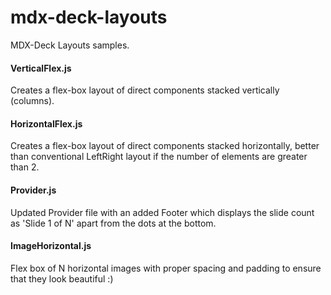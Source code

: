 # mdx-deck-layouts
MDX-Deck Layouts samples.


#### VerticalFlex.js
Creates a flex-box layout of direct components stacked vertically (columns).


#### HorizontalFlex.js
Creates a flex-box layout of direct components stacked horizontally, better than conventional LeftRight layout if the number of elements are greater than 2.


#### Provider.js
Updated Provider file with an added Footer which displays the slide count as 'Slide 1 of N' apart from the dots at the bottom.


#### ImageHorizontal.js
Flex box of N horizontal images with proper spacing and padding to ensure that they look beautiful :)
